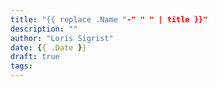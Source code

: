 ```yaml
---
title: "{{ replace .Name "-" " " | title }}"
description: ""
author: "Loris Sigrist"
date: {{ .Date }}
draft: true
tags: 
---
```


